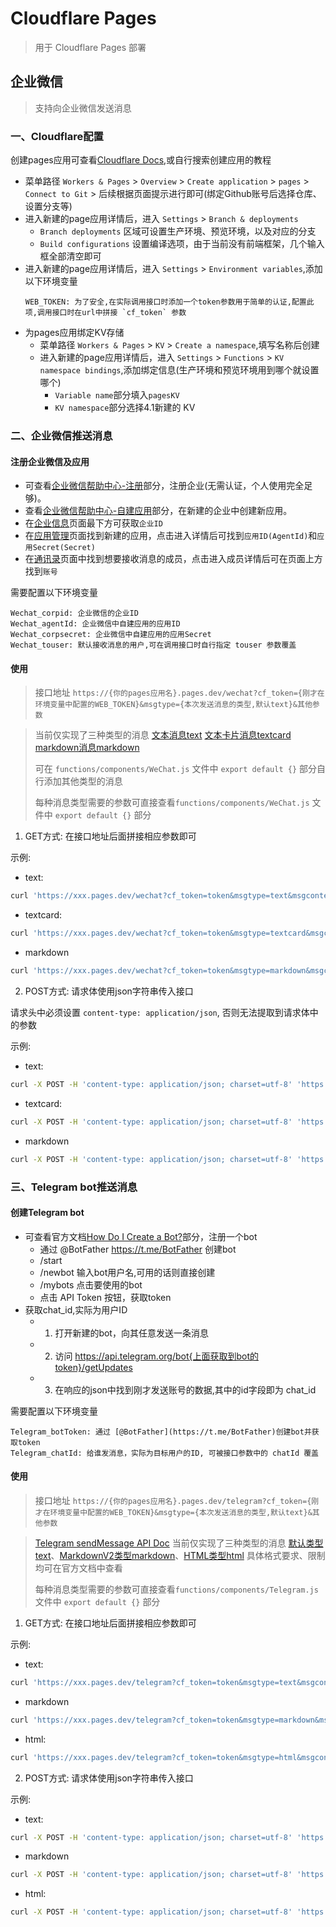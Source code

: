 # Cloudflare Pages

> 用于 Cloudflare Pages 部署

## 企业微信

> 支持向企业微信发送消息

### 一、Cloudflare配置

创建pages应用可查看[Cloudflare Docs](https://developers.cloudflare.com/pages/),或自行搜索创建应用的教程
* 菜单路径 `Workers & Pages` > `Overview` > `Create application` > `pages` > `Connect to Git` > 后续根据页面提示进行即可(绑定Github账号后选择仓库、设置分支等)
* 进入新建的page应用详情后，进入 `Settings` > `Branch & deployments`
  * `Branch deployments` 区域可设置生产环境、预览环境，以及对应的分支
  * `Build configurations` 设置编译选项，由于当前没有前端框架，几个输入框全部清空即可
* 进入新建的page应用详情后，进入 `Settings` > `Environment variables`,添加以下环境变量
  ```
  WEB_TOKEN: 为了安全,在实际调用接口时添加一个token参数用于简单的认证,配置此项,调用接口时在url中拼接 `cf_token` 参数
  ```
* 为pages应用绑定KV存储
  * 菜单路径 `Workers & Pages` > `KV` > `Create a namespace`,填写名称后创建
  * 进入新建的page应用详情后，进入 `Settings` > `Functions` > `KV namespace bindings`,添加绑定信息(生产环境和预览环境用到哪个就设置哪个)
    * `Variable name`部分填入`pagesKV`
    * `KV namespace`部分选择4.1新建的 KV

### 二、企业微信推送消息

#### 注册企业微信及应用

* 可查看[企业微信帮助中心-注册](https://open.work.weixin.qq.com/help2/pc/15422)部分，注册企业(无需认证，个人使用完全足够)。
* 查看[企业微信帮助中心-自建应用](https://open.work.weixin.qq.com/help2/pc/17693)部分，在新建的企业中创建新应用。
* 在[企业信息](https://work.weixin.qq.com/wework_admin/frame#profile)页面最下方可获取`企业ID`
* 在[应用管理](https://work.weixin.qq.com/wework_admin/frame#apps)页面找到新建的应用，点击进入详情后可找到`应用ID(AgentId)`和`应用Secret(Secret)`
* 在[通讯录](https://work.weixin.qq.com/wework_admin/frame#contacts)页面中找到想要接收消息的成员，点击进入成员详情后可在页面上方找到`账号`

需要配置以下环境变量
```
Wechat_corpid: 企业微信的企业ID
Wechat_agentId: 企业微信中自建应用的应用ID
Wechat_corpsecret: 企业微信中自建应用的应用Secret
Wechat_touser: 默认接收消息的用户,可在调用接口时自行指定 touser 参数覆盖
```

#### 使用

> 接口地址 `https://{你的pages应用名}.pages.dev/wechat?cf_token={刚才在环境变量中配置的WEB_TOKEN}&msgtype={本次发送消息的类型,默认text}&其他参数`

> 当前仅实现了三种类型的消息 [文本消息text](https://developer.work.weixin.qq.com/document/path/90236#%E6%96%87%E6%9C%AC%E6%B6%88%E6%81%AF) [文本卡片消息textcard](https://developer.work.weixin.qq.com/document/path/90236#%E6%96%87%E6%9C%AC%E5%8D%A1%E7%89%87%E6%B6%88%E6%81%AF) [markdown消息markdown](https://developer.work.weixin.qq.com/document/path/90236#markdown%E6%B6%88%E6%81%AF)
>
> 可在 `functions/components/WeChat.js` 文件中 `export default {}` 部分自行添加其他类型的消息
>
> 每种消息类型需要的参数可直接查看`functions/components/WeChat.js` 文件中 `export default {}` 部分

1. GET方式: 在接口地址后面拼接相应参数即可

示例:
* text:
```bash
curl 'https://xxx.pages.dev/wechat?cf_token=token&msgtype=text&msgcontent.content=消息标题\n消息内容: 点击<a href="https://github.com/">跳转</a>'
```

* textcard: 
```bash
curl 'https://xxx.pages.dev/wechat?cf_token=token&msgtype=textcard&msgcontent.title=消息标题&msgcontent.description=描述信息&msgcontent.url=https://github.com'
```

* markdown
```bash
curl 'https://xxx.pages.dev/wechat?cf_token=token&msgtype=markdown&msgcontent.content=# 消息1 *消息2*'
```


2. POST方式: 请求体使用json字符串传入接口

  请求头中必须设置 `content-type: application/json`, 否则无法提取到请求体中的参数

示例:
* text:
```bash
curl -X POST -H 'content-type: application/json; charset=utf-8' 'https://xxx.pages.dev/wechat?cf_token=token&msgtype=text' -d '{"msgcontent": { "content": "消息标题\n消息内容: 点击<a href="https://github.com/">跳转</a>" }}'
```

* textcard: 
```bash
curl -X POST -H 'content-type: application/json; charset=utf-8' 'https://xxx.pages.dev/wechat?cf_token=token&msgtype=textcard' -d '{"msgcontent": { "title": "消息标题","description": "描述信息","url": "https://github.com" }}'
```

* markdown
```bash
curl -X POST -H 'content-type: application/json; charset=utf-8' 'https://xxx.pages.dev/wechat?cf_token=token&msgtype=markdown' -d '{"msgcontent": { "content": "# 消息1 *消息2*" }}'
```

### 三、Telegram bot推送消息

#### 创建Telegram bot

* 可查看官方文档[How Do I Create a Bot?](https://core.telegram.org/bots#how-do-i-create-a-bot)部分，注册一个bot
  * 通过 @BotFather https://t.me/BotFather 创建bot
  * /start
  * /newbot  输入bot用户名,可用的话则直接创建
  * /mybots 点击要使用的bot
  * 点击 API Token 按钮，获取token
* 获取chat_id,实际为用户ID
  * 1. 打开新建的bot，向其任意发送一条消息
  * 2. 访问 https://api.telegram.org/bot{上面获取到bot的token}/getUpdates
  * 3. 在响应的json中找到刚才发送账号的数据,其中的id字段即为 chat_id

需要配置以下环境变量
```
Telegram_botToken: 通过 [@BotFather](https://t.me/BotFather)创建bot并获取token
Telegram_chatId: 给谁发消息，实际为目标用户的ID, 可被接口参数中的 chatId 覆盖
```

#### 使用

> 接口地址 `https://{你的pages应用名}.pages.dev/telegram?cf_token={刚才在环境变量中配置的WEB_TOKEN}&msgtype={本次发送消息的类型,默认text}&其他参数`

> [Telegram sendMessage API Doc](https://core.telegram.org/bots/api#sendmessage)
> 当前仅实现了三种类型的消息 [默认类型text](https://core.telegram.org/bots/api#formatting-options)、[MarkdownV2类型markdown](https://core.telegram.org/bots/api#markdownv2-style)、[HTML类型html](https://core.telegram.org/bots/api#html-style)
> 具体格式要求、限制均可在官方文档中查看
>
> 每种消息类型需要的参数可直接查看`functions/components/Telegram.js` 文件中 `export default {}` 部分

1. GET方式: 在接口地址后面拼接相应参数即可

示例:
* text:
```bash
curl 'https://xxx.pages.dev/telegram?cf_token=token&msgtype=text&msgcontent.content=消息内容'
```

* markdown
```bash
curl 'https://xxx.pages.dev/telegram?cf_token=token&msgtype=markdown&msgcontent.content=__消息__'
```

* html:
```bash
curl 'https://xxx.pages.dev/telegram?cf_token=token&msgtype=html&msgcontent.content=消息内容'
```


2. POST方式: 请求体使用json字符串传入接口

示例:
* text:
```bash
curl -X POST -H 'content-type: application/json; charset=utf-8' 'https://xxx.pages.dev/wechat?cf_token=token&msgtype=text' -d '{"msgcontent": { "content": "消息内容" }}'
```

* markdown
```bash
curl -X POST -H 'content-type: application/json; charset=utf-8' 'https://xxx.pages.dev/wechat?cf_token=token&msgtype=markdown' -d '{"msgcontent": { "content": "__消息__" }}'
```

* html:
```bash
curl -X POST -H 'content-type: application/json; charset=utf-8' 'https://xxx.pages.dev/wechat?cf_token=token&msgtype=html' -d '{"msgcontent": { "content": "消息内容" }}'
```
